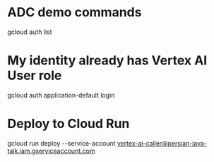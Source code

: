 # ADC demo commands
gcloud auth list

# My identity already has Vertex AI User role
gcloud auth application-default login

# Deploy to Cloud Run
gcloud run deploy --service-account vertex-ai-caller@persian-java-talk.iam.gserviceaccount.com